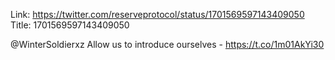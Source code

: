 Link:  https://twitter.com/reserveprotocol/status/1701569597143409050
Title: 1701569597143409050

@WinterSoldierxz Allow us to introduce ourselves - https://t.co/1m01AkYi30